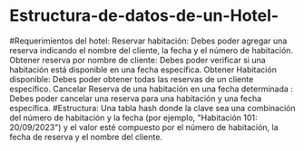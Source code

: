 # Estructura-de-datos-de-un-Hotel-
#Requerimientos del hotel:
Reservar habitación: Debes poder agregar una reserva indicando el nombre del cliente, la fecha y el número de habitación.
Obtener reserva por nombre de cliente: Debes poder verificar si una habitación está disponible en una fecha específica.
Obtener Habitación disponible: Debes poder obtener todas las reservas de un cliente específico.
Cancelar Reserva de una habitación en una fecha determinada : Debes poder cancelar una reserva para una habitación y una fecha específica.
#Estructura:
Una tabla hash donde la clave sea una combinación del número de habitación y la fecha (por ejemplo, "Habitación 101: 20/09/2023") y el valor esté compuesto por el número de habitación, la fecha de reserva y el nombre del cliente.
